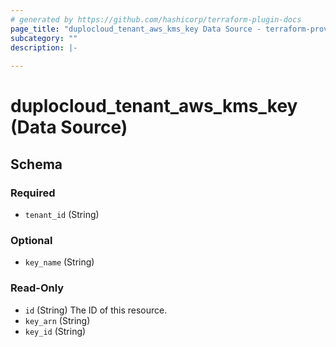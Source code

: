 ```yaml
---
# generated by https://github.com/hashicorp/terraform-plugin-docs
page_title: "duplocloud_tenant_aws_kms_key Data Source - terraform-provider-duplocloud"
subcategory: ""
description: |-
  
---
```


# duplocloud_tenant_aws_kms_key (Data Source)





<!-- schema generated by tfplugindocs -->
## Schema

### Required

- `tenant_id` (String)

### Optional

- `key_name` (String)

### Read-Only

- `id` (String) The ID of this resource.
- `key_arn` (String)
- `key_id` (String)



